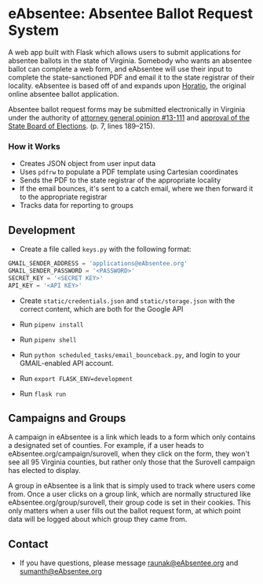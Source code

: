 # eAbsentee: Absentee Ballot Request System

A web app built with Flask which allows users to submit applications for absentee ballots in the state of Virginia. Somebody who wants an absentee ballot can complete a web form, and eAbsentee will use their input to complete the state-sanctioned PDF and email it to the state registrar of their locality. eAbsentee is based off of and expands upon [Horatio](https://github.com/TrustTheVote-Project/horatio-client), the original online absentee ballot application.

Absentee ballot request forms may be submitted electronically in Virginia under the authority of [attorney general opinion #13-111](http://ag.virginia.gov/files/Opinions/2014/13-111_Hinshaw.pdf) and [approval of the State Board of Elections](https://townhall.virginia.gov/L/GetFile.cfm?File=meeting\151\22788\Minutes_SBE_22788_v2.pdf). (p. 7, lines 189–215).

### How it Works

-   Creates JSON object from user input data
-   Uses `pdfrw` to populate a PDF template using Cartesian coordinates
-   Sends the PDF to the state registrar of the appropriate locality
-   If the email bounces, it's sent to a catch email, where we then forward it to the appropriate registrar
-   Tracks data for reporting to groups

## Development

-   Create a file called `keys.py` with the following format:

```python
GMAIL_SENDER_ADDRESS = 'applications@eAbsentee.org'
GMAIL_SENDER_PASSWORD = '<PASSWORD>'
SECRET_KEY = '<SECRET KEY>'
API_KEY = '<API KEY>'
```
-   Create `static/credentials.json` and `static/storage.json` with the correct content, which are both for the Google API

-   Run `pipenv install`

-   Run `pipenv shell`

-   Run `python scheduled_tasks/email_bounceback.py`, and login to your GMAIL-enabled API account.

-   Run `export FLASK_ENV=development`

-   Run `flask run`

## Campaigns and Groups

A campaign in eAbsentee is a link which leads to a form which only contains a designated set of counties. For example, if a user
heads to eAbsentee.org/campaign/surovell, when they click on the form, they won't see all 95 Virginia counties, but rather only
those that the Surovell campaign has elected to display.

A group in eAbsentee is a link that is simply used to track where users come from. Once a user clicks on a group link, which are normally structured like eAbsentee.org/group/surovell, their group code is set in their cookies. This only matters when a user fills
out the ballot request form, at which point data will be logged about which group they came from.

## Contact

-   If you have questions, please message raunak@eAbsentee.org and sumanth@eAbsentee.org
